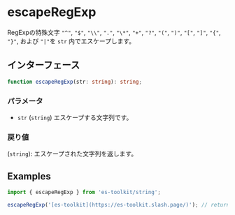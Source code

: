 # escapeRegExp

RegExpの特殊文字 `"^"`, `"$"`, `"\\"`, `"."`, `"\*"`, `"+"`, `"?"`, `"("`, `")"`, `"["`, `"]"`, `"{"`, `"}"`, および `"|"`を `str` 内でエスケープします。

## インターフェース

```typescript
function escapeRegExp(str: string): string;
```

### パラメータ

- `str` (`string`) エスケープする文字列です。

### 戻り値

(`string`): エスケープされた文字列を返します。

## Examples

```typescript
import { escapeRegExp } from 'es-toolkit/string';

escapeRegExp('[es-toolkit](https://es-toolkit.slash.page/)'); // returns '\[es-toolkit\]\(https://es-toolkit\.slash\.page/\)'
```
